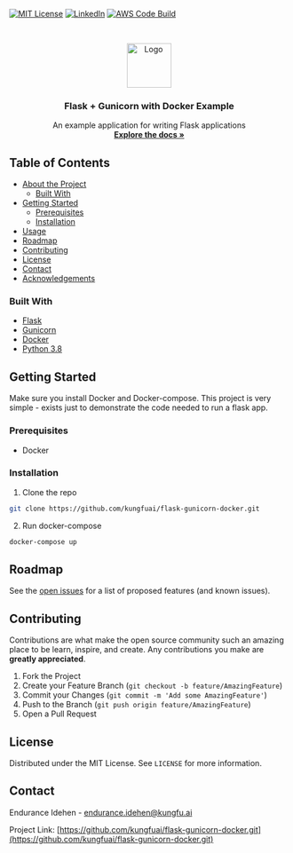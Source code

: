 <!-- PROJECT SHIELDS -->
<!--
*** I'm using markdown "reference style" links for readability.
*** Reference links are enclosed in brackets [ ] instead of parentheses ( ).
*** See the bottom of this document for the declaration of the reference variables
*** for contributors-url, forks-url, etc. This is an optional, concise syntax you may use.
*** https://www.markdownguide.org/basic-syntax/#reference-style-links
-->
[![MIT License][license-shield]][license-url]
[![LinkedIn][linkedin-shield]][linkedin-url]
[![AWS Code Build][codebuild-shield]][codebuild-url]



<!-- PROJECT LOGO -->
<br />
<p align="center">
  <a href="https://www.linkedin.com/company/kungfuai/">
    <img src="https://media-exp1.licdn.com/dms/image/C4E0BAQEgWgybqu6dDg/company-logo_200_200/0?e=1611187200&v=beta&t=svIQxQQYJJWDvApMPTxnS3w5v_XXMHQFAvtSxzWpy6E" alt="Logo" width="80" height="80">
  </a>

  <h3 align="center">Flask + Gunicorn with Docker Example</h3>

  <p align="center">
    An example application for writing Flask applications
    <br />
    <a href="https://kungfuai.atlassian.net/wiki/spaces/AR/pages/829325363/Reference+Scalable+Web+Application+Architecture+in+AWS+with+ECS"><strong>Explore the docs »</strong></a>
  </p>
</p>



<!-- TABLE OF CONTENTS -->
## Table of Contents

* [About the Project](#about-the-project)
  * [Built With](#built-with)
* [Getting Started](#getting-started)
  * [Prerequisites](#prerequisites)
  * [Installation](#installation)
* [Usage](#usage)
* [Roadmap](#roadmap)
* [Contributing](#contributing)
* [License](#license)
* [Contact](#contact)
* [Acknowledgements](#acknowledgements)

### Built With
* [Flask](https://flask.palletsprojects.com/en/1.1.x/)
* [Gunicorn](https://gunicorn.org/)
* [Docker](https://www.docker.com/)
* [Python 3.8](https://www.python.org/)



<!-- GETTING STARTED -->
## Getting Started

Make sure you install Docker and Docker-compose. This project is very simple - exists just to demonstrate
the code needed to run a flask app.

### Prerequisites
* Docker

### Installation

1. Clone the repo
```sh
git clone https://github.com/kungfuai/flask-gunicorn-docker.git
```
2. Run docker-compose
```sh
docker-compose up
```

<!-- ROADMAP -->
## Roadmap

See the [open issues](https://github.com/kungfuai/flask-gunicorn-docker/issues) for a list of proposed features (and known issues).



<!-- CONTRIBUTING -->
## Contributing

Contributions are what make the open source community such an amazing place to be learn, inspire, and create. Any contributions you make are **greatly appreciated**.

1. Fork the Project
2. Create your Feature Branch (`git checkout -b feature/AmazingFeature`)
3. Commit your Changes (`git commit -m 'Add some AmazingFeature'`)
4. Push to the Branch (`git push origin feature/AmazingFeature`)
5. Open a Pull Request



<!-- LICENSE -->
## License

Distributed under the MIT License. See `LICENSE` for more information.



<!-- CONTACT -->
## Contact

Endurance Idehen - endurance.idehen@kungfu.ai

Project Link: [https://github.com/kungfuai/flask-gunicorn-docker.git](https://github.com/kungfuai/flask-gunicorn-docker.git)



<!-- MARKDOWN LINKS & IMAGES -->
<!-- https://www.markdownguide.org/basic-syntax/#reference-style-links -->
[contributors-shield]: https://img.shields.io/github/contributors/othneildrew/Best-README-Template.svg?style=flat-square
[contributors-url]: https://github.com/othneildrew/Best-README-Template/graphs/contributors
[forks-shield]: https://img.shields.io/github/forks/othneildrew/Best-README-Template.svg?style=flat-square
[forks-url]: https://github.com/othneildrew/Best-README-Template/network/members
[stars-shield]: https://img.shields.io/github/stars/othneildrew/Best-README-Template.svg?style=flat-square
[stars-url]: https://github.com/othneildrew/Best-README-Template/stargazers
[issues-shield]: https://img.shields.io/github/issues/othneildrew/Best-README-Template.svg?style=flat-square
[issues-url]: https://github.com/othneildrew/Best-README-Template/issues
[license-shield]: https://img.shields.io/github/license/othneildrew/Best-README-Template.svg?style=flat-square
[license-url]: https://github.com/othneildrew/Best-README-Template/blob/master/LICENSE.txt
[linkedin-shield]: https://img.shields.io/badge/-LinkedIn-black.svg?style=flat-square&logo=linkedin&colorB=555
[linkedin-url]: https://www.linkedin.com/company/kungfuai/
[codebuild-shield]: https://codebuild.us-east-2.amazonaws.com/badges?uuid=eyJlbmNyeXB0ZWREYXRhIjoiRFFON2l6NC9xTzRORFpHc1lJYS9GMjBBdE4wb3lNSGRNUnUrSFJYcnFEZGhrK0ZHZHdnRHY3V3RFWWNUcEFSWEtjSzNyNEdjWGdJQW9TYVhUZnR5bm1jPSIsIml2UGFyYW1ldGVyU3BlYyI6Ik5GZDhTQjRTREdkQmtKVkEiLCJtYXRlcmlhbFNldFNlcmlhbCI6MX0%3D&branch=master
[codebuild-url]: https://us-east-2.console.aws.amazon.com/codesuite/codebuild/478665595712/projects/flask-gunicorn-docker/history?region=us-east-2&builds-meta=%7B%22f%22%3A%7B%22text%22%3A%22%22%7D%2C%22s%22%3A%7B%7D%2C%22n%22%3A20%2C%22i%22%3A0%7D
[product-screenshot]: images/screenshot.png
